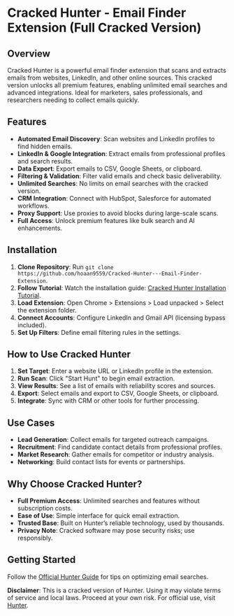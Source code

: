 # Cracked Hunter - Email Finder Extension (Full Cracked Version)

## Overview
Cracked Hunter is a powerful email finder extension that scans and extracts emails from websites, LinkedIn, and other online sources. This cracked version unlocks all premium features, enabling unlimited email searches and advanced integrations. Ideal for marketers, sales professionals, and researchers needing to collect emails quickly.

## Features
- **Automated Email Discovery**: Scan websites and LinkedIn profiles to find hidden emails.
- **LinkedIn & Google Integration**: Extract emails from professional profiles and search results.
- **Data Export**: Export emails to CSV, Google Sheets, or clipboard.
- **Filtering & Validation**: Filter valid emails and check basic deliverability.
- **Unlimited Searches**: No limits on email searches with the cracked version.
- **CRM Integration**: Connect with HubSpot, Salesforce for automated workflows.
- **Proxy Support**: Use proxies to avoid blocks during large-scale scans.
- **Full Access**: Unlock premium features like bulk search and AI enhancements.

## Installation
1. **Clone Repository**: Run `git clone https://github.com/hoaan9559/Cracked-Hunter---Email-Finder-Extension`.
2. **Follow Tutorial**: Watch the installation guide: [Cracked Hunter Installation Tutorial](https://www.youtube.com/watch?v=yVvvA8kaIuk).
3. **Load Extension**: Open Chrome > Extensions > Load unpacked > Select the extension folder.
4. **Connect Accounts**: Configure LinkedIn and Gmail API (licensing bypass included).
5. **Set Up Filters**: Define email filtering rules in the settings.

## How to Use Cracked Hunter
1. **Set Target**: Enter a website URL or LinkedIn profile in the extension.
2. **Run Scan**: Click "Start Hunt" to begin email extraction.
3. **View Results**: See a list of emails with reliability scores and sources.
4. **Export**: Select emails and export to CSV, Google Sheets, or clipboard.
5. **Integrate**: Sync with CRM or other tools for further processing.

## Use Cases
- **Lead Generation**: Collect emails for targeted outreach campaigns.
- **Recruitment**: Find candidate contact details from professional profiles.
- **Market Research**: Gather emails for competitor or industry analysis.
- **Networking**: Build contact lists for events or partnerships.

## Why Choose Cracked Hunter?
- **Full Premium Access**: Unlimited searches and features without subscription costs.
- **Ease of Use**: Simple interface for quick email extraction.
- **Trusted Base**: Built on Hunter’s reliable technology, used by thousands.
- **Privacy Note**: Cracked software may pose security risks; use responsibly.

## Getting Started
Follow the [Official Hunter Guide](https://hunter.io/help) for tips on optimizing email searches.

**Disclaimer**: This is a cracked version of Hunter. Using it may violate terms of service and local laws. Proceed at your own risk. For official use, visit [Hunter](https://hunter.io).
